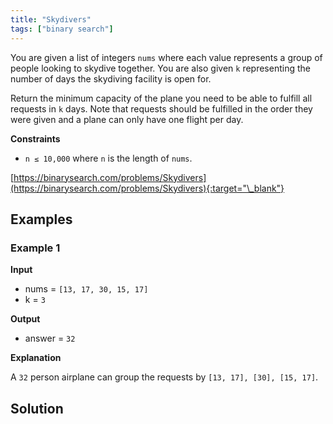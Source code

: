 ```yaml
---
title: "Skydivers"
tags: ["binary search"]
---
```


You are given a list of integers `nums` where each value represents a group of people looking to skydive together. You are also given `k` representing the number of days the skydiving facility is open for.

Return the minimum capacity of the plane you need to be able to fulfill all requests in `k` days. Note that requests should be fulfilled in the order they were given and a plane can only have one flight per day.

**Constraints**

- `n ≤ 10,000` where `n` is the length of `nums`.

[https://binarysearch.com/problems/Skydivers](https://binarysearch.com/problems/Skydivers){:target="\_blank"}

## Examples

### Example 1

**Input**

- nums = `[13, 17, 30, 15, 17]`
- k = `3`

**Output**

- answer = `32`

**Explanation**

A `32` person airplane can group the requests by `[13, 17], [30], [15, 17]`.

## Solution

<script src="https://gist.github.com/yaeba/16da7be5123724fcf6eccc25581cef5a.js?file=Skydivers.cpp"></script>
